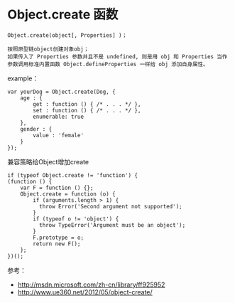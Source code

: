 # Object.create 函数


    Object.create(object[, Properties] )；

    按照原型链object创建对象obj；
    如果传入了 Properties 参数并且不是 undefined, 则是用 obj 和 Properties 当作参数调用标准内置函数 Object.defineProperties 一样给 obj 添加自身属性。


example：

    var yourDog = Object.create(Dog, {  
        age : {  
            get : function () { /* . . . */ },  
            set : function () { /* . . . */ },  
            enumerable: true  
        },  
        gender : {  
            value : 'female'  
        }  
    });

兼容策略给Object增加create

    if (typeof Object.create != 'function') {
    (function () {
        var F = function () {};
        Object.create = function (o) {
            if (arguments.length > 1) { 
              throw Error('Second argument not supported');
            }
            if (typeof o != 'object') { 
              throw TypeError('Argument must be an object');
            }
            F.prototype = o;
            return new F();
        };
    })();

参考：

- http://msdn.microsoft.com/zh-cn/library/ff925952
- http://www.ue360.net/2012/05/object-create/
